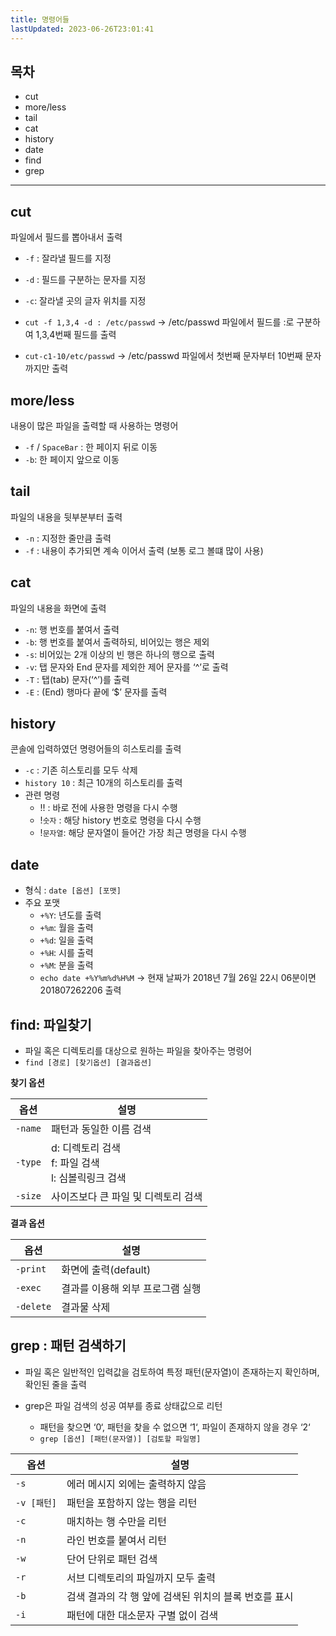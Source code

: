 ```yaml
---
title: 명령어들
lastUpdated: 2023-06-26T23:01:41
---
```


## 목차
- cut
- more/less
- tail
- cat
- history
- date
- find
- grep

---

## cut

파일에서 필드를 뽑아내서 출력 

- `-f` : 잘라낼 필드를 지정
- `-d` : 필드를 구분하는 문자를 지정
- `-c`: 잘라낼 곳의 글자 위치를 지정

- `cut -f 1,3,4 -d : /etc/passwd` → /etc/passwd 파일에서 필드를 :로 구분하여 1,3,4번째 필드를 출력
- `cut-c1-10/etc/passwd` → /etc/passwd 파일에서 첫번째 문자부터 10번째 문자 까지만 출력

## more/less

내용이 많은 파일을 출력할 때 사용하는 명령어

- `-f` / `SpaceBar` : 한 페이지 뒤로 이동
- `-b`: 한 페이지 앞으로 이동

## tail

파일의 내용을 뒷부분부터 출력

- `-n` : 지정한 줄만큼 출력
- `-f` : 내용이 추가되면 계속 이어서 출력 (보통 로그 볼떄 많이 사용)

## cat

파일의 내용을 화면에 출력
- `-n`: 행 번호를 붙여서 출력
- `-b`: 행 번호를 붙여서 출력하되, 비어있는 행은 제외
- `-s`: 비어있는 2개 이상의 빈 행은 하나의 행으로 출력
- `-v`: 탭 문자와 End 문자를 제외한 제어 문자를 ‘^’로 출력
- `-T` : 탭(tab) 문자(‘^’)를 출력
- `-E` : (End) 행마다 끝에 ‘$’ 문자를 출력
  
## history

콘솔에 입력하였던 명령어들의 히스토리를 출력

- `-c` : 기존 히스토리를 모두 삭제
- `history 10` : 최근 10개의 히스토리를 출력
- 관련 명령
  - !! : 바로 전에 사용한 명령을 다시 수행
  - !`숫자` : 해당 history 번호로 명령을 다시 수행
  - !`문자열`: 해당 문자열이 들어간 가장 최근 명령을 다시 수행
  
## date

- 형식 : `date [옵션] [포맷]`
- 주요 포맷
  - `+%Y`: 년도를 출력
  - `+%m`: 월을 출력
  - `+%d`: 일을 출력
  - `+%H`: 시를 출력
  - `+%M`: 분을 출력
  - `echo date +%Y%m%d%H%M` → 현재 날짜가 2018년 7월 26일 22시 06분이면 201807262206 출력

## find: 파일찾기

- 파일 혹은 디렉토리를 대상으로 원하는 파일을 찾아주는 명령어
- `find [경로] [찾기옵션] [결과옵션]`
  
**찾기 옵션**

|옵션|설명|
|-|-|
|`-name`|패턴과 동일한 이름 검색|
|`-type`|d: 디렉토리 검색<br>f: 파일 검색<br>l: 심볼릭링크 검색|
|`-size`|사이즈보다 큰 파일 및 디렉토리 검색|

**결과 옵션**

|옵션|설명|
|-|-|
|`-print`|화면에 출력(default)|
|`-exec`|결과를 이용해 외부 프로그램 실행|
|`-delete`|결과물 삭제|

## grep : 패턴 검색하기

- 파일 혹은 일반적인 입력값을 검토하여 특정 패턴(문자열)이 존재하는지 확인하며, 확인된 줄을 출력

- grep은 파일 검색의 성공 여부를 종료 상태값으로 리턴
    - 패턴을 찾으면 ‘0‘, 패턴을 찾을 수 없으면 ‘1‘, 파일이 존재하지 않을 경우 ‘2‘
    - `grep [옵션] [패턴(문자열)] [검토할 파일명] `

|옵션|설명|
|-|-|
|`-s`|에러 메시지 외에는 출력하지 않음|
|`-v [패턴]`|패턴을 포함하지 않는 행을 리턴|
|`-c`|매치하는 행 수만을 리턴|
|`-n`|라인 번호를 붙여서 리턴|
|`-w`|단어 단위로 패턴 검색|
|`-r`|서브 디렉토리의 파일까지 모두 출력|
|`-b`|검색 결과의 각 행 앞에 검색된 위치의 블록 번호를 표시|
|`-i`|패턴에 대한 대소문자 구별 없이 검색|